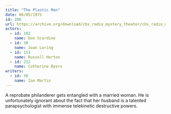 ```yaml
---
title: "The Plastic Man"
date: 06/05/1975
id: 286
url: https://archive.org/download/cbs_radio_mystery_theater/cbs_radio_mystery_theater-0251-0300.zip/cbs_radio_mystery_theater-0251-0300%2Fcbsrmt_0286_the_plastic_man.mp3
actors:  
  - id: 102
    name: Don Scardino  
  - id: 30
    name: Joan Loring  
  - id: 151
    name: Russell Horton  
  - id: 212
    name: Catherine Byers
writers:  
  - id: 38
    name: Ian Martin
---
```

A reprobate philanderer gets entangled with a married woman. He is unfortunately ignorant about the fact that her husband is a talented parapsychologist with immense telekinetic destructive powers.